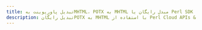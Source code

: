 ---title: تبدیل پاورپوینت بهMHTML، POTX به MHTML مبدل رایگان یا Perl SDKdescription: تبدیل رایگانPOTX به MHTML با استفاده از Perl Cloud APIs & SDK. همچنین اسناد Microsoft PowerPoint را در Cloud ایجاد، ویرایش و رندر کنید.---